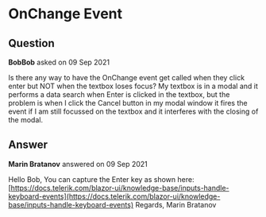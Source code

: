 # OnChange Event

## Question

**BobBob** asked on 09 Sep 2021

Is there any way to have the OnChange event get called when they click enter but NOT when the textbox loses focus? My textbox is in a modal and it performs a data search when Enter is clicked in the textbox, but the problem is when I click the Cancel button in my modal window it fires the event if I am still focussed on the textbox and it interferes with the closing of the modal.

## Answer

**Marin Bratanov** answered on 09 Sep 2021

Hello Bob, You can capture the Enter key as shown here: [https://docs.telerik.com/blazor-ui/knowledge-base/inputs-handle-keyboard-events](https://docs.telerik.com/blazor-ui/knowledge-base/inputs-handle-keyboard-events) Regards, Marin Bratanov
